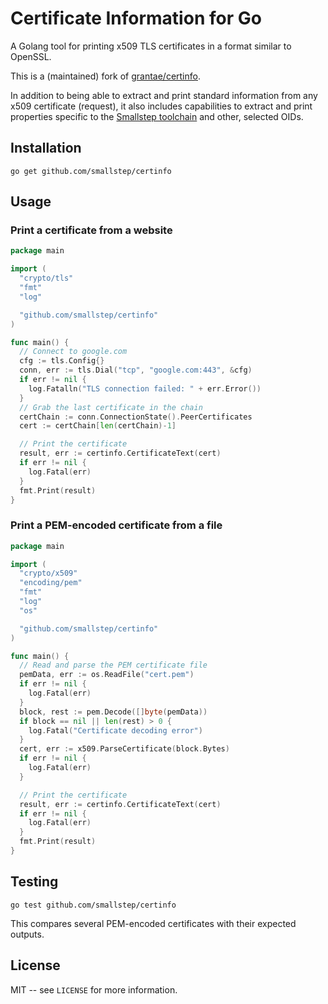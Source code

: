 # Certificate Information for Go

A Golang tool for printing x509 TLS certificates in a format similar to OpenSSL.

This is a (maintained) fork of [grantae/certinfo](https://github.com/grantae/certinfo).

In addition to being able to extract and print standard information from any x509 certificate (request), it also includes capabilities to extract and print properties specific to the [Smallstep toolchain](https://github.com/smallstep) and other, selected OIDs.

## Installation

```console
go get github.com/smallstep/certinfo
```

## Usage

### Print a certificate from a website

```go
package main

import (
  "crypto/tls"
  "fmt"
  "log"

  "github.com/smallstep/certinfo"
)

func main() {
  // Connect to google.com
  cfg := tls.Config{}
  conn, err := tls.Dial("tcp", "google.com:443", &cfg)
  if err != nil {
    log.Fatalln("TLS connection failed: " + err.Error())
  }
  // Grab the last certificate in the chain
  certChain := conn.ConnectionState().PeerCertificates
  cert := certChain[len(certChain)-1]

  // Print the certificate
  result, err := certinfo.CertificateText(cert)
  if err != nil {
    log.Fatal(err)
  }
  fmt.Print(result)
}
```

### Print a PEM-encoded certificate from a file

```go
package main

import (
  "crypto/x509"
  "encoding/pem"
  "fmt"
  "log"
  "os"

  "github.com/smallstep/certinfo"
)

func main() {
  // Read and parse the PEM certificate file
  pemData, err := os.ReadFile("cert.pem")
  if err != nil {
    log.Fatal(err)
  }
  block, rest := pem.Decode([]byte(pemData))
  if block == nil || len(rest) > 0 {
    log.Fatal("Certificate decoding error")
  }
  cert, err := x509.ParseCertificate(block.Bytes)
  if err != nil {
    log.Fatal(err)
  }

  // Print the certificate
  result, err := certinfo.CertificateText(cert)
  if err != nil {
    log.Fatal(err)
  }
  fmt.Print(result)
}
```

## Testing

```console
go test github.com/smallstep/certinfo
```

This compares several PEM-encoded certificates with their expected outputs.

## License

MIT -- see `LICENSE` for more information.
